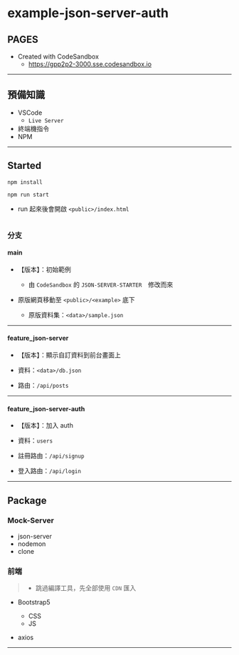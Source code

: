 # example-json-server-auth

## PAGES
  
- Created with CodeSandbox
  - <https://gpp2p2-3000.sse.codesandbox.io>

---

## 預備知識

- VSCode
  - `Live Server`
- 終端機指令
- NPM

---

## Started

```shell
npm install
```

```shell
npm run start
```

- run 起來後會開啟 `<public>/index.html`

```shell

```
<!-- - 開分支 -->

### 分支

#### main

- 【版本】：初始範例
  - 由 `CodeSandbox` 的 `JSON-SERVER-STARTER`　修改而來

- 原版網頁移動至 `<public>/<example>` 底下
  - 原版資料集：`<data>/sample.json`

---

#### feature_json-server

- 【版本】：顯示自訂資料到前台畫面上

- 資料：`<data>/db.json`

- 路由：`/api/posts`

---

#### feature_json-server-auth

- 【版本】：加入 auth

- 資料：`users`

- 註冊路由：`/api/signup`

- 登入路由：`/api/login`

---

## Package

### Mock-Server

- json-server
- nodemon
- clone

### 前端

> - 跳過編譯工具，先全部使用 `CDN` 匯入

- Bootstrap5
  - CSS
  - JS

- axios

---

